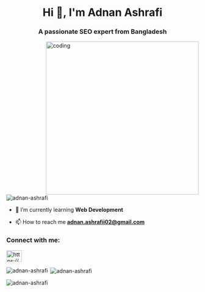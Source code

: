 <h1 align="center">Hi 👋, I'm Adnan Ashrafi</h1>
<h3 align="center">A passionate SEO expert from Bangladesh</h3>

<img align="right" alt="coding" width="400" src="https://user-images.githubusercontent.com/55389276/140866485-8fb1c876-9a8f-4d6a-98dc-08c4981eaf70.gif">

<p align="left"> <img src="https://komarev.com/ghpvc/?username=adnan-ashrafi&label=Profile%20views&color=0e75b6&style=flat" alt="adnan-ashrafi" /> </p>

- 🌱 I’m currently learning **Web Development**

- 📫 How to reach me **adnan.ashrafii02@gmail.com**

<h3 align="left">Connect with me:</h3>
<p align="left">
<a href="https://linkedin.com/in/https://www.linkedin.com/in/adnan-ashrafi-a1270927a" target="blank"><img align="center" src="https://raw.githubusercontent.com/rahuldkjain/github-profile-readme-generator/master/src/images/icons/Social/linked-in-alt.svg" alt="https://www.linkedin.com/in/adnan-ashrafi-a1270927a" height="30" width="40" /></a>
</p>

<p><img align="left" src="https://github-readme-stats.vercel.app/api/top-langs?username=adnan-ashrafi&show_icons=true&locale=en&layout=compact" alt="adnan-ashrafi" /></p>

<p>&nbsp;<img align="center" src="https://github-readme-stats.vercel.app/api?username=adnan-ashrafi&show_icons=true&locale=en" alt="adnan-ashrafi" /></p>

<p><img align="center" src="https://github-readme-streak-stats.herokuapp.com/?user=adnan-ashrafi&" alt="adnan-ashrafi" /></p>
